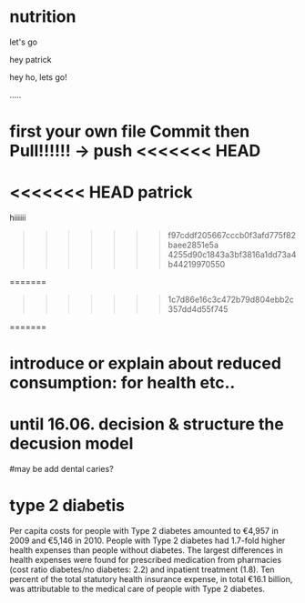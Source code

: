 # nutrition
let's go

hey patrick

hey ho, lets go!

.....

first your own file Commit then Pull!!!!!! -> push
<<<<<<< HEAD
=======
<<<<<<< HEAD
patrick
=======

hiiiiii
>>>>>>> f97cddf205667cccb0f3afd775f82baee2851e5a
>>>>>>> 4255d90c1843a3bf3816a1dd73a4b44219970550




=======
>>>>>>> 1c7d86e16c3c472b79d804ebb2c357dd4d55f745

=======

# introduce or explain about reduced consumption: for health etc.. 
# until 16.06. decision & structure the decusion model

#may be add dental caries? 

# type 2 diabetis 
Per capita costs for people with Type 2 diabetes amounted to €4,957 in 2009 and €5,146 in 2010. People with Type 2 diabetes had 1.7-fold higher health expenses than people without diabetes. The largest differences in health expenses were found for prescribed medication from pharmacies (cost ratio diabetes/no diabetes: 2.2) and inpatient treatment (1.8). Ten percent of the total statutory health insurance expense, in total €16.1 billion, was attributable to the medical care of people with Type 2 diabetes. 